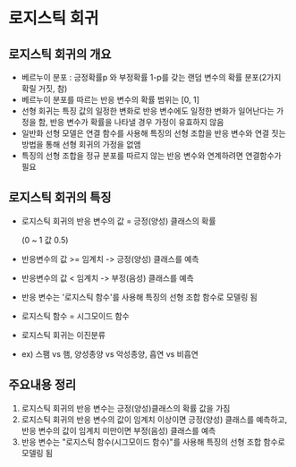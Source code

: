 # 로지스틱 회귀

## 로지스틱 회귀의 개요

- 베르누이 분포 : 긍정확률p 와 부정확률 1-p를 갖는 랜덤 변수의 확률 분포(2가지 확릴 거짓, 참)
- 베르누이 분포를 따르는 반응 변수의 확률 범위는 [0, 1]
- 선형 회귀는 특징 값의 일정한 변화로 반응 변수에도 일정한 변화가 일어난다는 가정을 함, 반응 변수가 확률을 나타낼 경우 가정이 유효하지 않음
- 일반화 선형 모델은 연결 함수를 사용해 특징의 선형 조합을 반응 변수와 연결 짓는 방법을 통해 선형 회귀의 가정을 없앰
- 특징의 선형 조합을 정규 분포를 따르지 않는 반응 변수와 연계하려면 연결함수가 필요



## 로지스틱 회귀의 특징

- 로지스틱 회귀의 반응 변수의 값 = 긍정(양성) 클래스의 확률

  (0 ~ 1 값 0.5)

- 반응변수의 값 >= 임계치 -> 긍정(양성) 클래스를 예측

- 반응변수의 값 < 임계치 -> 부정(음성) 클래스를 예측

- 반응 변수는 '로지스틱 함수'를 사용해 특징의 선형 조합 함수로 모델링 됨

- 로지스틱 함수 = 시그모이드 함수

- 로지스틱 회귀는 이진분류

- ex) 스팸 vs 햄, 양성종양 vs 악성종양, 흡연 vs 비흡연



## 주요내용 정리

1. 로지스틱 회귀의 반응 변수는 긍정(양성)클래스의 확률 값을 가짐
2. 로지스틱 회귀의 반응 변수의 값이 임계치 이상이면 긍정(양성) 클래스를 예측하고, 반응 변수의 값이 임계치 미만이면 부정(음성) 클래스를 예측
3. 반응 변수는 "로지스틱 함수(시그모이드 함수)"를 사용해 특징의 선형 조합 함수로 모델링 됨

